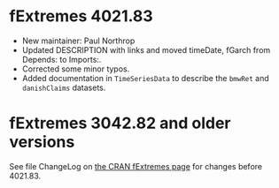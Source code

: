 # fExtremes 4021.83

* New maintainer: Paul Northrop
* Updated DESCRIPTION with links and moved timeDate, fGarch from Depends: to Imports:.
* Corrected some minor typos.
* Added documentation in `TimeSeriesData` to describe the `bmwRet` and `danishClaims` datasets.

# fExtremes 3042.82 and older versions

See file ChangeLog on [the CRAN fExtremes page](https://CRAN.R-project.org/package=fExtremes) for changes before 4021.83.
